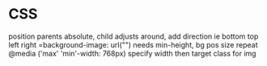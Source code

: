 # CSS
position parents absolute, child adjusts around, add direction ie bottom top left right
=background-image: url("") needs min-height, bg pos size repeat
@media ('max' 'min'-width: 768px) specify width then target class for img

